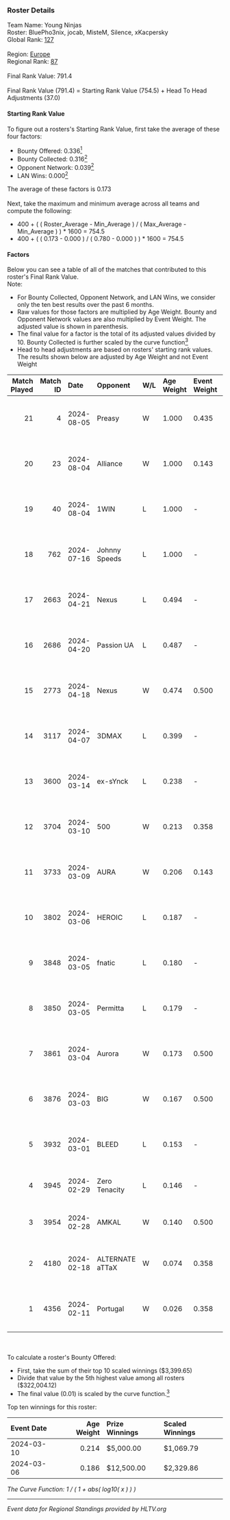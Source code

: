 ### Roster Details<br />
Team Name: Young Ninjas<br />
Roster: BluePho3nix, jocab, MisteM, Silence, xKacpersky<br />
Global Rank: [127](../standings_global.md)<br />
<br />
Region: [Europe]( ../standings_europe.md)<br />
Regional Rank: [87]( ../standings_europe.md)<br />
<br />
Final Rank Value:  791.4<br />
<br />
Final Rank Value (791.4) = Starting Rank Value (754.5) + Head To Head Adjustments (37.0)<br />

#### Starting Rank Value<br />
To figure out a rosters's Starting Rank Value, first take the average of these four factors:<br />
- Bounty Offered: 0.336[<sup>1</sup>](#table2)
- Bounty Collected: 0.316[<sup>2</sup>](#table1)
- Opponent Network: 0.039[<sup>2</sup>](#table1)
- LAN Wins: 0.000[<sup>2</sup>](#table1)

The average of these factors is 0.173<br />
<br />
Next, take the maximum and minimum average across all teams and compute the following:<br />
- 400 + ( ( Roster_Average - Min_Average ) / ( Max_Average - Min_Average ) ) * 1600 = 754.5
- 400 + ( ( 0.173 - 0.000 ) / ( 0.780 - 0.000 ) ) * 1600 = 754.5


#### Factors<br />
Below you can see a table of all of the matches that contributed to this roster's Final Rank Value.<br />
Note:<br />

- For Bounty Collected, Opponent Network, and LAN Wins, we consider only the ten best results over the past 6 months.
- Raw values for those factors are multiplied by Age Weight. Bounty and Opponent Network values are also multiplied by Event Weight. The adjusted value is shown in parenthesis.
- The final value for a factor is the total of its adjusted values divided by 10. Bounty Collected is further scaled by the curve function[<sup>3</sup>](#curveFunction)
- Head to head adjustments are based on rosters' starting rank values. The results shown below are adjusted by Age Weight and not Event Weight
<span id="table1"></span><br />


| Match Played | Match ID | Date       | Opponent        | W/L | Age Weight | Event Weight | Bounty Collected | Opponent Network | LAN Wins  | H2H Adj. | Roster                                          |
| -: | -: | :- | :- | :- | :- | :- | :- | :- | :- | -: | :- |
|           21 |        4 | 2024-08-05 | Preasy          | W   | 1.000      | 0.435        | 0.008 (0.004)    | 0.221 (0.096)    | 0 (0.000) |    15.43 | BluePho3nix, jocab, MisteM, Silence, xKacpersky |
|           20 |       23 | 2024-08-04 | Alliance        | W   | 1.000      | 0.143        | 0.017 (0.002)    | 0.292 (0.042)    | 0 (0.000) |    19.05 | BluePho3nix, jocab, MisteM, Silence, xKacpersky |
|           19 |       40 | 2024-08-04 | 1WIN            | L   | 1.000      | -            | -                | -                | -         |    -6.60 | BluePho3nix, jocab, MisteM, Silence, xKacpersky |
|           18 |      762 | 2024-07-16 | Johnny Speeds   | L   | 1.000      | -            | -                | -                | -         |    -2.13 | BluePho3nix, jocab, MisteM, Silence, xKacpersky |
|           17 |     2663 | 2024-04-21 | Nexus           | L   | 0.494      | -            | -                | -                | -         |    -6.00 | bobeksde, jocab, MisteM, Silence, xKacpersky    |
|           16 |     2686 | 2024-04-20 | Passion UA      | L   | 0.487      | -            | -                | -                | -         |    -2.86 | bobeksde, jocab, MisteM, Silence, xKacpersky    |
|           15 |     2773 | 2024-04-18 | Nexus           | W   | 0.474      | 0.500        | 0.014 (0.003)    | 0.458 (0.108)    | 0 (0.000) |     9.20 | bobeksde, jocab, MisteM, Silence, xKacpersky    |
|           14 |     3117 | 2024-04-07 | 3DMAX           | L   | 0.399      | -            | -                | -                | -         |    -0.08 | BluePho3nix, jocab, MisteM, Silence, xKacpersky |
|           13 |     3600 | 2024-03-14 | ex-sYnck        | L   | 0.238      | -            | -                | -                | -         |    -6.17 | BluePho3nix, dex, maxster, MisteM, Silence      |
|           12 |     3704 | 2024-03-10 | 500             | W   | 0.213      | 0.358        | 0.001 (0.000)    | 0.094 (0.007)    | 0 (0.000) |     2.87 | BluePho3nix, jocab, maxster, MisteM, Silence    |
|           11 |     3733 | 2024-03-09 | AURA            | W   | 0.206      | 0.143        | 0.000 (0.000)    | 0.009 (0.000)    | 0 (0.000) |     1.14 | BluePho3nix, jocab, maxster, MisteM, Silence    |
|           10 |     3802 | 2024-03-06 | HEROIC          | L   | 0.187      | -            | -                | -                | -         |    -0.07 | BluePho3nix, jocab, maxster, MisteM, Silence    |
|            9 |     3848 | 2024-03-05 | fnatic          | L   | 0.180      | -            | -                | -                | -         |    -0.07 | BluePho3nix, jocab, maxster, MisteM, Silence    |
|            8 |     3850 | 2024-03-05 | Permitta        | L   | 0.179      | -            | -                | -                | -         |    -1.52 | BluePho3nix, jocab, maxster, MisteM, Silence    |
|            7 |     3861 | 2024-03-04 | Aurora          | W   | 0.173      | 0.500        | 0.422 (0.036)    | 0.779 (0.067)    | 0 (0.000) |     5.42 | BluePho3nix, jocab, maxster, MisteM, Silence    |
|            6 |     3876 | 2024-03-03 | BIG             | W   | 0.167      | 0.500        | 0.154 (0.013)    | 0.298 (0.025)    | 0 (0.000) |     5.04 | BluePho3nix, jocab, maxster, MisteM, Silence    |
|            5 |     3932 | 2024-03-01 | BLEED           | L   | 0.153      | -            | -                | -                | -         |    -1.19 | BluePho3nix, jocab, maxster, MisteM, Silence    |
|            4 |     3945 | 2024-02-29 | Zero Tenacity   | L   | 0.146      | -            | -                | -                | -         |    -0.59 | BluePho3nix, jocab, MisteM, REZ, Silence        |
|            3 |     3954 | 2024-02-28 | AMKAL           | W   | 0.140      | 0.500        | 0.130 (0.009)    | 0.465 (0.033)    | 0 (0.000) |     3.95 | BluePho3nix, maxster, MisteM, REZ, Silence      |
|            2 |     4180 | 2024-02-18 | ALTERNATE aTTaX | W   | 0.074      | 0.358        | 0.031 (0.001)    | 0.550 (0.015)    | 0 (0.000) |     1.82 | BluePho3nix, jocab, maxster, MisteM, Silence    |
|            1 |     4356 | 2024-02-11 | Portugal        | W   | 0.026      | 0.358        | 0.003 (0.000)    | 0.118 (0.001)    | 0 (0.000) |     0.33 | BluePho3nix, jocab, maxster, MisteM, Silence    |

<br />
<span id="table2"></span><br />
To calculate a roster's Bounty Offered:<br />

- First, take the sum of their top 10 scaled winnings ($3,399.65)
- Divide that value by the 5th highest value among all rosters ($322,004.12)
- The final value (0.01) is scaled by the curve function.[<sup>3</sup>](#curveFunction)

Top ten winnings for this roster:<br />

| Event Date | Age Weight | Prize Winnings | Scaled Winnings |
| :- | -: | :- | :- |
| 2024-03-10 |      0.214 | $5,000.00      | $1,069.79       |
| 2024-03-06 |      0.186 | $12,500.00     | $2,329.86       |


<span id="curveFunction"></span>_The Curve Function: 1 / ( 1 + abs( log10( x ) ) )_<br />

---
_Event data for Regional Standings provided by HLTV.org_<br />
